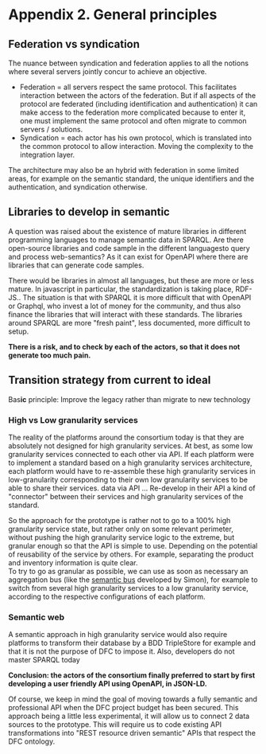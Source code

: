 # Appendix 2. General principles

## Federation vs syndication

The nuance between syndication and federation applies to all the notions where several servers jointly concur to achieve an objective.

* Federation = all servers respect the same protocol. This facilitates interaction between the actors of the federation. But if all aspects of the protocol are federated \(including identification and authentication\) it can make access to the federation more complicated because to enter it, one must implement the same protocol and often migrate to common servers / solutions.
* Syndication = each actor has his own protocol, which is translated into the common protocol to allow interaction. Moving the complexity to the integration layer.

The architecture may also be an hybrid with federation in some limited areas, for example on the semantic standard, the unique identifiers and the authentication, and syndication otherwise.

## Libraries to develop in semantic

A question was raised about the existence of mature libraries in different programming languages ​​to manage semantic data in SPARQL. Are there open-source libraries and code sample in the different languages ​​to query and process web-semantics? As it can exist for OpenAPI where there are libraries that can generate code samples.

There would be libraries in almost all languages, but these are more or less mature. In javascript in particular, the standardization is taking place, RDF-JS.. The situation is that with SPARQL it is more difficult that with OpenAPI or Graphql, who invest a lot of money for the community, and thus also finance the libraries that will interact with these standards. The libraries around SPARQL are more "fresh paint", less documented, more difficult to setup.

**There is a risk, and to check by each of the actors, so that it does not generate too much pain.**

## Transition strategy from current to ideal

Bas**ic** principle: Improve the legacy rather than migrate to new technology

### High vs Low granularity services

The reality of the platforms around the consortium today is that they are absolutely not designed for high granularity services. At best, as some low granularity services connected to each other via API. If each platform were to implement a standard based on a high granularity services architecture, each platform would have to re-assemble these high granularity services in low-granularity corresponding to their own low granularity services to be able to share their services. data via API ... Re-develop in their API a kind of "connector" between their services and high granularity services of the standard.

So the approach for the prototype is rather not to go to a 100% high granularity service state, but rather only on some relevant perimeter, without pushing the high granularity service logic to the extreme, but granular enough so that the API is simple to use. Depending on the potential of reusability of the service by others. For example, separating the product and inventory information is quite clear.  
To try to go as granular as possible, we can use as soon as necessary an aggregation bus \(like the [semantic bus](https://github.com/assemblee-virtuelle/Semantic-Bus) developed by Simon\), for example to switch from several high granularity services to a low granularity service, according to the respective configurations of each platform.

### Semantic web

A semantic approach in high granularity service would also require platforms to transform their database by a BDD TripleStore for example and that it is not the purpose of DFC to impose it. Also, developers do not master SPARQL today

**Conclusion: the actors of the consortium finally preferred to start by first developing a user friendly API using OpenAPI, in JSON-LD.**

Of course, we keep in mind the goal of moving towards a fully semantic and professional API when the DFC project budget has been secured. This approach being a little less experimental, it will allow us to connect 2 data sources to the prototype. This will require us to code existing API transformations into "REST resource driven semantic" APIs that respect the DFC ontology.

